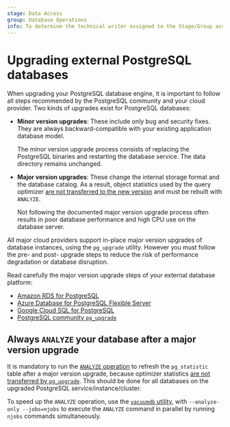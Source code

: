 ```yaml
---
stage: Data Access
group: Database Operations
info: To determine the technical writer assigned to the Stage/Group associated with this page, see https://handbook.gitlab.com/handbook/product/ux/technical-writing/#assignments
---
```


# Upgrading external PostgreSQL databases

When upgrading your PostgreSQL database engine, it is important to follow all steps
recommended by the PostgreSQL community and your cloud provider. Two
kinds of upgrades exist for PostgreSQL databases:

- **Minor version upgrades**: These include only bug and security fixes. They are
  always backward-compatible with your existing application database model.

  The minor version upgrade process consists of replacing the PostgreSQL binaries
  and restarting the database service. The data directory remains unchanged.

- **Major version upgrades**: These change the internal storage format and the database
  catalog. As a result, object statistics used by the query optimizer
  [are not transferred to the new version](https://www.postgresql.org/docs/current/pgupgrade.html)
  and must be rebuilt with `ANALYZE`.

  Not following the documented major version upgrade process often results in
  poor database performance and high CPU use on the database server.

All major cloud providers support in-place major version upgrades of database
instances, using the `pg_upgrade` utility. However you must follow the pre- and
post- upgrade steps to reduce the risk of performance degradation or database disruption.

Read carefully the major version upgrade steps of your external database platform:

- [Amazon RDS for PostgreSQL](https://docs.aws.amazon.com/AmazonRDS/latest/UserGuide/USER_UpgradeDBInstance.PostgreSQL.html#USER_UpgradeDBInstance.PostgreSQL.MajorVersion.Process)
- [Azure Database for PostgreSQL Flexible Server](https://learn.microsoft.com/en-us/azure/postgresql/flexible-server/concepts-major-version-upgrade)
- [Google Cloud SQL for PostgreSQL](https://cloud.google.com/sql/docs/postgres/upgrade-major-db-version-inplace)
- [PostgreSQL community `pg_upgrade`](https://www.postgresql.org/docs/current/pgupgrade.html)

## Always `ANALYZE` your database after a major version upgrade

It is mandatory to run the [`ANALYZE` operation](https://www.postgresql.org/docs/current/sql-analyze.html)
to refresh the `pg_statistic` table after a major version upgrade, because optimizer statistics
[are not transferred by `pg_upgrade`](https://www.postgresql.org/docs/current/pgupgrade.html).
This should be done for all databases on the upgraded PostgreSQL service/instance/cluster.

To speed up the `ANALYZE` operation, use the
[`vacuumdb` utility](https://www.postgresql.org/docs/current/app-vacuumdb.html),
with `--analyze-only --jobs=njobs` to execute the `ANALYZE` command in parallel by
running `njobs` commands simultaneously.
